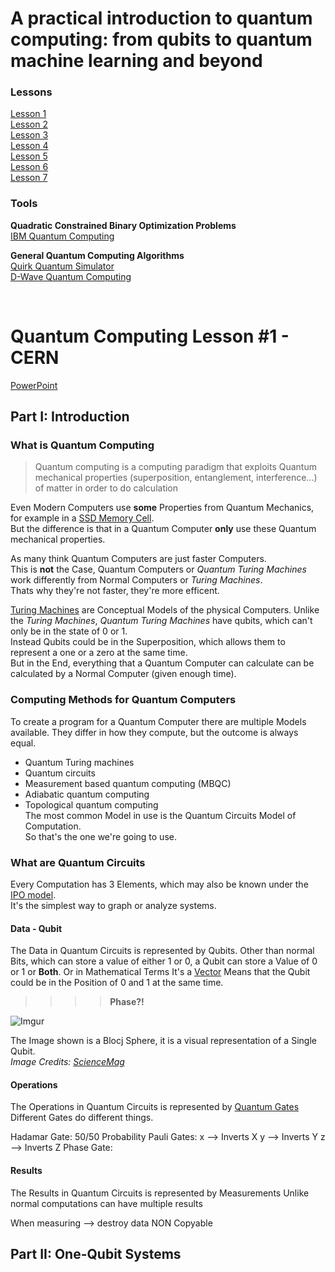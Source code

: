 # A practical introduction to quantum computing: from qubits to quantum machine learning and beyond
### Lessons
[Lesson 1](https://indico.cern.ch/event/970903/)  
[Lesson 2](https://indico.cern.ch/event/970904/)  
[Lesson 3](https://indico.cern.ch/event/970905/)  
[Lesson 4](https://indico.cern.ch/event/970906/)  
[Lesson 5](https://indico.cern.ch/event/970907/)  
[Lesson 6](https://indico.cern.ch/event/970908/)  
[Lesson 7](https://indico.cern.ch/event/970909/)  

### Tools
**Quadratic Constrained Binary Optimization Problems**  
[IBM Quantum Computing](http://quantum-computing.ibm.com)

**General Quantum Computing Algorithms**  
[Quirk Quantum Simulator](http://algassert.com/quirk)  
[D-Wave Quantum Computing](https://dwavesys.com/take-leap)

<br>

# Quantum Computing Lesson #1 - CERN
[PowerPoint](https://indico.cern.ch/event/970903/attachments/2136822/3599305/PIQC%20Lecture%201.pdf)

## Part I: Introduction

### What is Quantum Computing
> Quantum computing is a computing paradigm that exploits Quantum mechanical properties (superposition, entanglement, interference...) of matter in order to do calculation

Even Modern Computers use **some** Properties from Quantum Mechanics, for example in a [SSD Memory Cell](https://youtu.be/5f2xOxRGKqk).<br>
But the difference is that in a Quantum Computer **only** use these Quantum mechanical properties.

As many think Quantum Computers are just faster Computers.  
This is **not** the Case, Quantum Computers or *Quantum Turing Machines* work differently from Normal Computers or *Turing Machines*.  
Thats why they're not faster, they're more efficent.

[Turing Machines](https://youtu.be/gJQTFhkhwPA) are Conceptual Models of the physical Computers.
Unlike the *Turing Machines*, *Quantum Turing Machines* have qubits, which can't only be in the state of 0 or 1.  
Instead Qubits could be in the Superposition, which allows them to represent a one or a zero at the same time.  
But in the End, everything that a Quantum Computer can calculate can be calculated by a Normal Computer (given enough time).  

### Computing Methods for Quantum Computers
To create a program for a Quantum Computer there are multiple Models available.
They differ in how they compute, but the outcome is always equal.
* Quantum Turing machines
* Quantum circuits
* Measurement based quantum computing (MBQC)
* Adiabatic quantum computing
* Topological quantum computing  
The most common Model in use is the Quantum Circuits Model of Computation.  
So that's the one we're going to use.

### What are Quantum Circuits
Every Computation has 3 Elements, which may also be known under the [IPO model](https://en.wikipedia.org/wiki/IPO_model).<br>
It's the simplest way to graph or analyze systems.

#### Data - Qubit
The Data in Quantum Circuits is represented by Qubits.
Other than normal Bits, which can store a value of either 1 or 0, a Qubit can store a Value of 0 or 1 or **Both**.  Or in Mathematical Terms It's a [Vector](https://youtu.be/ozwodzD5bJM)
Means that the Qubit could be in the Position of 0 and 1 at the same time.
> > > > **Phase?!**

![Imgur](https://i.imgur.com/VVIk613.png)  

The Image shown is a Blocj Sphere, it is a visual representation of a Single Qubit.  
*Image Credits: [ScienceMag](https://www.sciencemag.org/news/2020/07/biggest-flipping-challenge-quantum-computing)*

#### Operations
The Operations in Quantum Circuits is represented by [Quantum Gates](https://youtu.be/gz5rjhiU4ao)  
Different Gates do different things.

Hadamar Gate: 50/50 Probability
Pauli Gates: 
	x --> Inverts X
	y --> Inverts Y
	z --> Inverts Z
Phase Gate: 

#### Results
The Results in Quantum Circuits is represented by Measurements
Unlike normal computations can have multiple results 

When measuring --> destroy data
NON Copyable

## Part II: One-Qubit Systems

